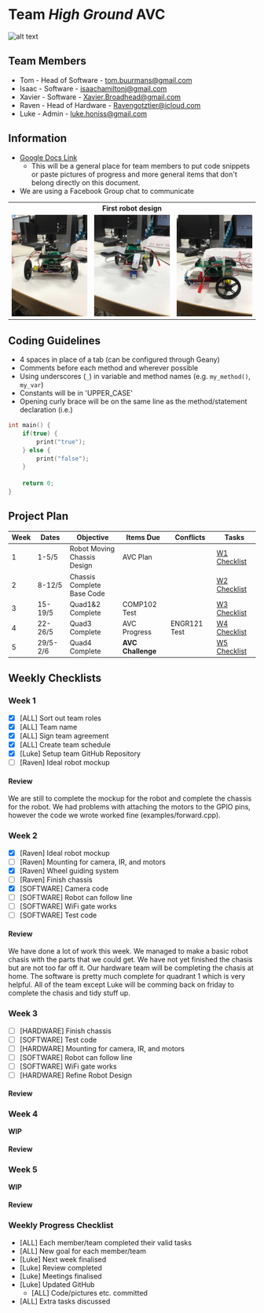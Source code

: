 # Team *High Ground* AVC
![alt text][pic]

## Team Members
* Tom - Head of Software - tom.buurmans@gmail.com
* Isaac - Software - isaachamiltonj@gmail.com
* Xavier - Software - Xavier.Broadhead@gmail.com
* Raven - Head of Hardware - Ravengotztier@icloud.com
* Luke - Admin - luke.honiss@gmail.com


## Information
* [Google Docs Link](https://docs.google.com/document/d/1r9uR-22ZHVupD0Ts2tCpkkdqB7kD9Vjael_ExiJzlJU/edit?usp=sharing)
    * This will be a general place for team members to put code snippets or paste pictures of progress and more general items that don't belong directly on this document.
* We are using a Facebook Group chat to communicate
<table>
   <th colspan="3">First robot design</th>
   <tr>
      <td><img src="images/Robot1.jpg" alt="Robot 1" width="200px" /></td>
      <td><img src="images/Robot2.jpg" alt="Robot 2" width="200px" /></td>
      <td><img src="images/Robot3.jpg" alt="Robot 3" width="200px" /></td>
   </tr>
</table>

## Coding Guidelines
* 4 spaces in place of a tab (can be configured through Geany)
* Comments before each method and wherever possible
* Using underscores (`_`) in variable and method names (e.g. `my_method()`, `my_var`)
* Constants will be in 'UPPER_CASE'
* Opening curly brace will be on the same line as the method/statement declaration (i.e.)
```c
int main() {
    if(true) {
        print("true");
    } else {
        print("false");
    }
    
    return 0;
}
```


## Project Plan
| Week | Dates | Objective | Items Due | Conflicts | Tasks |
| ---- | ----- | --------- | --------- | --------- | ----- |
| 1    | 1-5/5 | Robot Moving<br />Chassis Design | AVC Plan | | [W1 Checklist](https://github.com/LuciusDev/ENGR101-2017/blob/master/README.md#week-1) |
| 2    | 8-12/5 | Chassis Complete<br />Base Code | | | [W2 Checklist](https://github.com/LuciusDev/ENGR101-2017/blob/master/README.md#week-2) |
| 3    | 15-19/5 | Quad1&2 Complete | COMP102 Test | | [W3 Checklist](https://github.com/LuciusDev/ENGR101-2017/blob/master/README.md#week-3) |
| 4    | 22-26/5 |Quad3 Complete | AVC Progress | ENGR121 Test | [W4 Checklist](https://github.com/LuciusDev/ENGR101-2017/blob/master/README.md#week-4) |
| 5    | 29/5-2/6 | Quad4 Complete | **AVC Challenge** | | [W5 Checklist](https://github.com/LuciusDev/ENGR101-2017/blob/master/README.md#week-5) |


## Weekly Checklists
### Week 1
- [x] [ALL] Sort out team roles
- [x] [ALL] Team name
- [x] [ALL] Sign team agreement
- [x] [ALL] Create team schedule
- [x] [Luke] Setup team GitHub Repository
- [ ] [Raven] Ideal robot mockup

#### Review
We are still to complete the mockup for the robot and complete the chassis for the robot. We had problems with attaching the motors to the GPIO pins, however the code we wrote worked fine (examples/forward.cpp).


### Week 2
- [x] [Raven] Ideal robot mockup
- [ ] [Raven] Mounting for camera, IR, and motors
- [x] [Raven] Wheel guiding system
- [ ] [Raven] Finish chassis
- [x] [SOFTWARE] Camera code
- [ ] [SOFTWARE] Robot can follow line
- [ ] [SOFTWARE] WiFi gate works
- [ ] [SOFTWARE] Test code

#### Review
We have done a lot of work this week. We managed to make a basic robot chasis with the parts that we could get. We have not yet finished the chasis but are not too far off it. Our hardware team will be completing the chasis at home. The software is pretty much complete for quadrant 1 which is very helpful. All of the team except Luke will be comming back on friday to complete the chasis and tidy stuff up.

### Week 3
- [ ] [HARDWARE] Finish chassis
- [ ] [SOFTWARE] Test code
- [ ] [HARDWARE] Mounting for camera, IR, and motors
- [ ] [SOFTWARE] Robot can follow line
- [ ] [SOFTWARE] WiFi gate works
- [ ] [HARDWARE] Refine Robot Design

#### Review


### Week 4
**WIP**

#### Review


### Week 5
**WIP**

#### Review



### Weekly Progress Checklist
* [ALL] Each member/team completed their valid tasks
* [ALL] New goal for each member/team
* [Luke] Next week finalised
* [Luke] Review completed
* [Luke] Meetings finalised
* [Luke] Updated GitHub
    * [ALL] Code/pictures etc. committed
* [ALL] Extra tasks discussed

[pic]: https://m.popkey.co/fe3716/AlpAp_s-200x150.gif "We have the high ground"
[r1]: images/Robot1.jpg "Robot 1"
